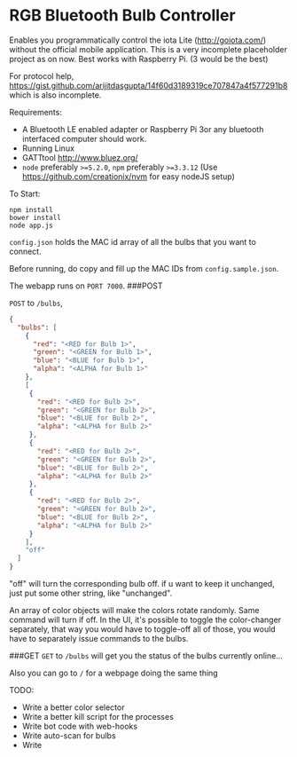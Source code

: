 RGB Bluetooth Bulb Controller
=============================

Enables you programmatically control the iota Lite (http://goiota.com/) without the official mobile application. This is a very incomplete placeholder project as on now. Best works with Raspberry Pi. (3 would be the best)

For protocol help, https://gist.github.com/arijitdasgupta/14f60d3189319ce707847a4f577291b8 which is also incomplete.

Requirements:
 - A Bluetooth LE enabled adapter or Raspberry Pi 3or any bluetooth interfaced computer should work.
 - Running Linux
 - GATTtool http://www.bluez.org/
 - `node` preferably `>=5.2.0`, `npm` preferably `>=3.3.12` (Use https://github.com/creationix/nvm for easy nodeJS setup)

To Start:
```
npm install
bower install
node app.js
```

`config.json` holds the MAC id array of all the bulbs that you want to connect.

Before running, do copy and fill up the MAC IDs from `config.sample.json`.

The webapp runs on `PORT 7000`.
###POST

`POST` to `/bulbs`,
```json
{
  "bulbs": [
    {
      "red": "<RED for Bulb 1>",
      "green": "<GREEN for Bulb 1>",
      "blue": "<BLUE for Bulb 1>",
      "alpha": "<ALPHA for Bulb 1>"
    },
    [
     {
       "red": "<RED for Bulb 2>",
       "green": "<GREEN for Bulb 2>",
       "blue": "<BLUE for Bulb 2>",
       "alpha": "<ALPHA for Bulb 2>"
     },
     {
       "red": "<RED for Bulb 2>",
       "green": "<GREEN for Bulb 2>",
       "blue": "<BLUE for Bulb 2>",
       "alpha": "<ALPHA for Bulb 2>"
     },
     {
       "red": "<RED for Bulb 2>",
       "green": "<GREEN for Bulb 2>",
       "blue": "<BLUE for Bulb 2>",
       "alpha": "<ALPHA for Bulb 2>"
     }
    ],
    "off"
  ]
}
```

"off" will turn the corresponding bulb off. if u want to keep it unchanged, just put some other string, like "unchanged".

An array of color objects will make the colors rotate randomly. Same command will turn if off. In the UI,  it's possible to toggle the color-changer separately, that way you would have to toggle-off all of those, you would have to separately issue commands to the bulbs.

###GET
`GET` to `/bulbs` will get you the status of the bulbs currently online...

Also you can go to `/` for a webpage doing the same thing

TODO:
 - Write a better color selector
 - Write a better kill script for the processes
 - Write bot code with web-hooks
 - Write auto-scan for bulbs
 - Write 
